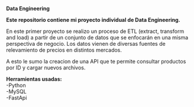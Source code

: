 **Data Engineering**

**Este repositorio contiene mi proyecto individual de Data Engineering.**

En este primer proyecto se realizo un proceso de ETL (extract, transform and load) a partir de un conjunto de datos que se enfocarán en una misma perspectiva de negocio.
Los datos vienen de diversas fuentes de relevamiento de precios en distintos mercados.

A esto le sumo la creacion de una API que te permite consultar productos por ID y cargar nuevos archivos.


**Herramientas usadas:**  
-Python  
-MySQL  
-FastApi  


